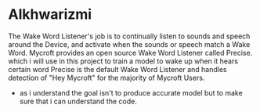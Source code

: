 # Alkhwarizmi
The Wake Word Listener's job is to continually listen to sounds and speech around the Device, and activate when the sounds or speech match a Wake Word.
Mycroft provides an open source Wake Word Listener called Precise. which i will use in this project to train a model to wake up when it hears certain word
Precise is the default Wake Word Listener and handles detection of "Hey Mycroft" for the majority of Mycroft Users.
* as i understand the goal isn't to produce accurate model but to make sure that i can understand the code.